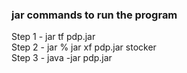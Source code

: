### jar commands to run the program
Step 1 - jar tf pdp.jar   
Step 2 - jar % jar xf pdp.jar stocker   
Step 3 - java -jar pdp.jar